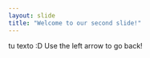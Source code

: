 ```yaml
---
layout: slide
title: "Welcome to our second slide!"
---
```

tu texto
:D
Use the left arrow to go back!
